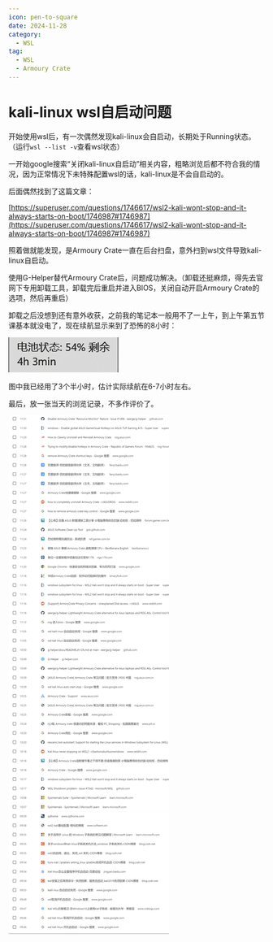 ```yaml
---
icon: pen-to-square
date: 2024-11-28
category:
  - WSL
tag:
  - WSL
  - Armoury Crate
---
```


# kali-linux wsl自启动问题

开始使用wsl后，有一次偶然发现kali-linux会自启动，长期处于Running状态。（运行`wsl --list -v`查看wsl状态）

一开始google搜索“关闭kali-linux自启动”相关内容，粗略浏览后都不符合我的情况，因为正常情况下未特殊配置wsl的话，kali-linux是不会自启动的。

后面偶然找到了这篇文章：

[https://superuser.com/questions/1746617/wsl2-kali-wont-stop-and-it-always-starts-on-boot/1746987#1746987](https://superuser.com/questions/1746617/wsl2-kali-wont-stop-and-it-always-starts-on-boot/1746987#1746987)

照着做就能发现，是Armoury Crate一直在后台扫盘，意外扫到wsl文件导致kali-linux自启动。

使用G-Helper替代Armoury Crate后，问题成功解决。（卸载还挺麻烦，得先去官网下专用卸载工具，卸载完后重启并进入BIOS，关闭自动开启Armoury Crate的选项，然后再重启）

卸载之后没想到还有意外收获，之前我的笔记本一般用不了一上午，到上午第五节课基本就没电了，现在续航显示来到了恐怖的8小时：

![](/assets/images/wsl/续航.png)

图中我已经用了3个半小时，估计实际续航在6-7小时左右。

最后，放一张当天的浏览记录，不多作评价了。

![](/assets/images/wsl/ArmouryCrate.png)

